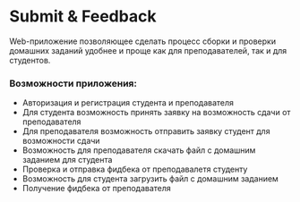 # Submit & Feedback

Web-приложение позволяющее сделать процесс сборки и проверки домашних заданий удобнее и проще как для преподавателей, так и для студентов.

### Возможности приложения:
* Авторизация и регистрация студента и преподавателя
* Для студента возможность принять заявку на возможность сдачи от преподавателя
* Для преподавателя возможность отправить заявку студент для возможности сдачи
* Возможность для преподавателя скачать файл с домашним заданием для студента
* Проверка и отправка фидбека от преподавалетя студенту
* Возможность для студента загрузить файл с домашним заданием
* Получение фидбека от преподавателя
